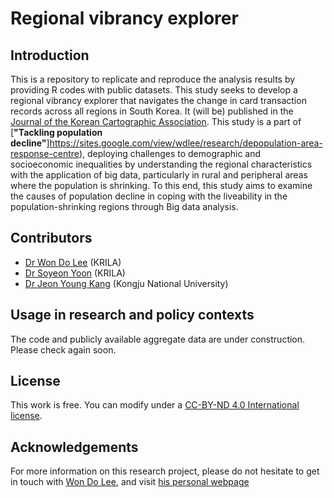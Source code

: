 # Regional vibrancy explorer

## Introduction
This is a repository to replicate and reproduce the analysis results by providing R codes with public datasets. This study seeks to develop a regional vibrancy explorer that navigates the change in card transaction records across all regions in South Korea. It (will be) published in the [Journal of the Korean Cartographic Association](https://journal.cartography.or.kr/). This study is a part of [**"Tackling population decline"**]https://sites.google.com/view/wdlee/research/depopulation-area-response-centre), deploying challenges to demographic and socioeconomic inequalities by understanding the regional characteristics with the application of big data, particularly in rural and peripheral areas where the population is shrinking. To this end, this study aims to examine the causes of population decline in coping with the liveability in the population-shrinking regions through Big data analysis.

## Contributors
* [Dr Won Do Lee](https://sites.google.com/view/wdlee?pli=1) (KRILA)
* [Dr Soyeon Yoon](https://krila.re.kr/research/organization/143?department_idx=24&key=&keyword=&page=1) (KRILA)
* [Dr Jeon Young Kang](https://jeonyoungkanggeo.wixsite.com/geokang) (Kongju National University)

## Usage in research and policy contexts
The code and publicly available aggregate data are under construction. Please check again soon.

## License
This work is free. You can modify under a [CC-BY-ND 4.0 International license](https://creativecommons.org/licenses/by-nd/4.0/).

## Acknowledgements
For more information on this research project, please do not hesitate to get in touch with [Won Do Lee](mailto:wondo.lee@krila.re.kr), and visit [his personal webpage](https://sites.google.com/view/wdlee/research#h.lu48aw1oqr4t)

